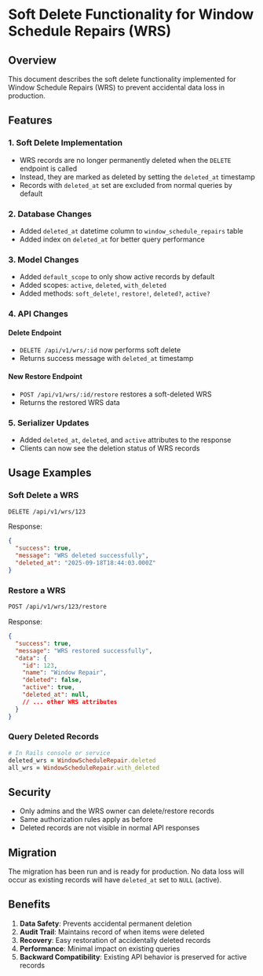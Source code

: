 # Soft Delete Functionality for Window Schedule Repairs (WRS)

## Overview

This document describes the soft delete functionality implemented for Window Schedule Repairs (WRS) to prevent accidental data loss in production.

## Features

### 1. Soft Delete Implementation
- WRS records are no longer permanently deleted when the `DELETE` endpoint is called
- Instead, they are marked as deleted by setting the `deleted_at` timestamp
- Records with `deleted_at` set are excluded from normal queries by default

### 2. Database Changes
- Added `deleted_at` datetime column to `window_schedule_repairs` table
- Added index on `deleted_at` for better query performance

### 3. Model Changes
- Added `default_scope` to only show active records by default
- Added scopes: `active`, `deleted`, `with_deleted`
- Added methods: `soft_delete!`, `restore!`, `deleted?`, `active?`

### 4. API Changes

#### Delete Endpoint
- `DELETE /api/v1/wrs/:id` now performs soft delete
- Returns success message with `deleted_at` timestamp

#### New Restore Endpoint
- `POST /api/v1/wrs/:id/restore` restores a soft-deleted WRS
- Returns the restored WRS data

### 5. Serializer Updates
- Added `deleted_at`, `deleted`, and `active` attributes to the response
- Clients can now see the deletion status of WRS records

## Usage Examples

### Soft Delete a WRS
```bash
DELETE /api/v1/wrs/123
```

Response:
```json
{
  "success": true,
  "message": "WRS deleted successfully",
  "deleted_at": "2025-09-18T18:44:03.000Z"
}
```

### Restore a WRS
```bash
POST /api/v1/wrs/123/restore
```

Response:
```json
{
  "success": true,
  "message": "WRS restored successfully",
  "data": {
    "id": 123,
    "name": "Window Repair",
    "deleted": false,
    "active": true,
    "deleted_at": null,
    // ... other WRS attributes
  }
}
```

### Query Deleted Records
```ruby
# In Rails console or service
deleted_wrs = WindowScheduleRepair.deleted
all_wrs = WindowScheduleRepair.with_deleted
```

## Security

- Only admins and the WRS owner can delete/restore records
- Same authorization rules apply as before
- Deleted records are not visible in normal API responses

## Migration

The migration has been run and is ready for production. No data loss will occur as existing records will have `deleted_at` set to `NULL` (active).

## Benefits

1. **Data Safety**: Prevents accidental permanent deletion
2. **Audit Trail**: Maintains record of when items were deleted
3. **Recovery**: Easy restoration of accidentally deleted records
4. **Performance**: Minimal impact on existing queries
5. **Backward Compatibility**: Existing API behavior is preserved for active records
